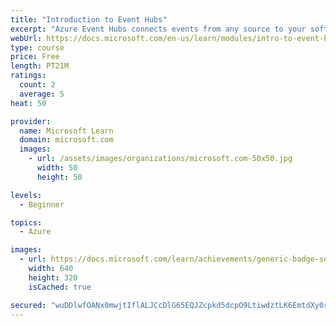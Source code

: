 ```yaml
---
title: "Introduction to Event Hubs"
excerpt: "Azure Event Hubs connects events from any source to your software systems. This acts as a buffer to provide modular solutions that avoid overwhelming your system during traffic spikes, while still enabling near real-time data pipelines. Event Hubs is fast to set up and designed to allow you to focus on drawing insights from data instead of managing infrastructure. Able to process millions of events per second with low latency, Event Hubs is a modern big data message and event ingestion service that can be seamlessly integrated with other Azure and Microsoft services, such as Stream Analytics, Power BI, and Event Grids, along with outside services like Apache Spark."
webUrl: https://docs.microsoft.com/en-us/learn/modules/intro-to-event-hubs/
type: course
price: Free
length: PT21M
ratings:
  count: 2
  average: 5
heat: 50

provider:
  name: Microsoft Learn
  domain: microsoft.com
  images:
    - url: /assets/images/organizations/microsoft.com-50x50.jpg
      width: 50
      height: 50

levels:
  - Beginner

topics:
  - Azure

images:
  - url: https://docs.microsoft.com/learn/achievements/generic-badge-social.png
    width: 640
    height: 320
    isCached: true

secured: "wuDDlwfOANx0mwjtIflALJCcDlG65EQJZcpkd5dcpO9LtiwdztLK6EmtdXy0rR+IWyaKzQ+MCmcSyAYSXS5UWE//leAFd6GJyfREnawWDHqHyVVP0l4/c5MujkpLI+9X40DrpgKhYXbzzcvNkBX+KhJ8X6bIsLYqKnH1rqdjB2MhDzJb5eJEgxtp4/0vLDIS7AsjmY2K07fGBmrkiJWBpbdKkugPeaRcAc5m93CGTo6tndyPBFXSck1Z6Gm7wM4AvX9CqeJ849lZuLUiIcE703mhyZ0LAODAHI/+CZ6uzflMnN7ahQtH6k72cfGxoI9kNYZwhzBW7rqBv7E3ndZNpq9Q4gazLfUeDwukhvNH6m+XEPjbYOZa7L5kgp/j2CaKA3F79HW8FC8ltYfvb43xlA==;Xt/DH5DhpD+O58ri/55CSA=="
---
```


